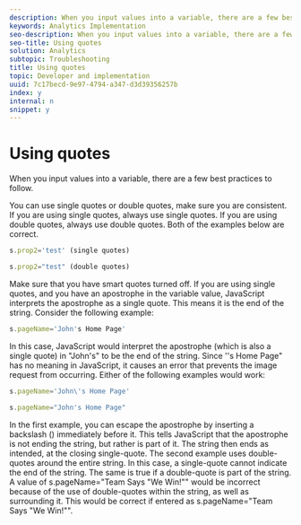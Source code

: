 ```yaml
---
description: When you input values into a variable, there are a few best practices to follow.
keywords: Analytics Implementation
seo-description: When you input values into a variable, there are a few best practices to follow.
seo-title: Using quotes
solution: Analytics
subtopic: Troubleshooting
title: Using quotes
topic: Developer and implementation
uuid: 7c17becd-9e97-4794-a347-d3d39356257b
index: y
internal: n
snippet: y
---
```


# Using quotes

When you input values into a variable, there are a few best practices to follow.

You can use single quotes or double quotes, make sure you are consistent. If you are using single quotes, always use single quotes. If you are using double quotes, always use double quotes. Both of the examples below are correct. 

```js
s.prop2='test' (single quotes)
```

```js
s.prop2="test" (double quotes)
```

Make sure that you have smart quotes turned off. If you are using single quotes, and you have an apostrophe in the variable value, JavaScript interprets the apostrophe as a single quote. This means it is the end of the string. Consider the following example: 

```js
s.pageName='John's Home Page'
```

In this case, JavaScript would interpret the apostrophe (which is also a single quote) in "John's" to be the end of the string. Since ''s Home Page" has no meaning in JavaScript, it causes an error that prevents the image request from occurring. Either of the following examples would work: 

```js
s.pageName='John\'s Home Page'
```

```js
s.pageName="John's Home Page"
```

In the first example, you can escape the apostrophe by inserting a backslash (\) immediately before it. This tells JavaScript that the apostrophe is not ending the string, but rather is part of it. The string then ends as intended, at the closing single-quote. The second example uses double-quotes around the entire string. In this case, a single-quote cannot indicate the end of the string. The same is true if a double-quote is part of the string. A value of s.pageName="Team Says "We Win!"" would be incorrect because of the use of double-quotes within the string, as well as surrounding it. This would be correct if entered as s.pageName="Team Says \"We Win!\"". 
